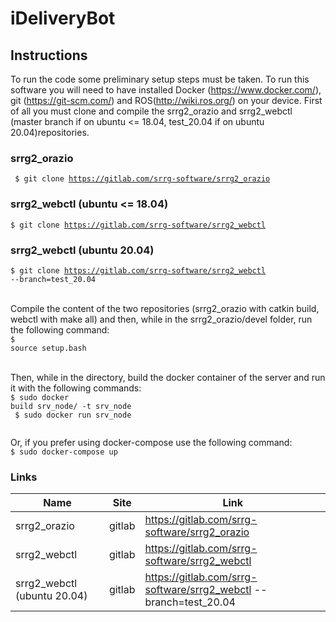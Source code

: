 # iDeliveryBot



## Instructions 

To run the code some preliminary setup steps must be taken. To run this software you will need to have installed Docker (https://www.docker.com/), git (https://git-scm.com/) and ROS(http://wiki.ros.org/) on your device. First of all you must clone and compile the srrg2_orazio and srrg2_webctl (master branch if on ubuntu <= 18.04, test_20.04 if on ubuntu 20.04)repositories. <br>

### srrg2_orazio
<code> \$ git clone https://gitlab.com/srrg-software/srrg2_orazio </code>

### srrg2_webctl (ubuntu <= 18.04)
<code>\$ git clone https://gitlab.com/srrg-software/srrg2_webctl </code>

### srrg2_webctl (ubuntu 20.04)
<code>\$ git clone https://gitlab.com/srrg-software/srrg2_webctl --branch=test_20.04</code>

<br>Compile the content of the two repositories (srrg2_orazio with catkin build, webctl with make all) and then, while in the srrg2_orazio/devel folder, run the following command:
<br> <code>\$ source setup.bash </code> <br> <br>

Then, while in the directory, build the docker container of the server and run it with the following commands: <br>
<code>\$ sudo docker build srv_node/ -t srv_node <br> \$ sudo docker run srv_node <br><br> </code>
Or, if you prefer using docker-compose use the following command: <br>
<code>\$ sudo docker-compose up</code>


### Links

| Name | Site | Link |
|------|------|------|
| srrg2_orazio | gitlab |  https://gitlab.com/srrg-software/srrg2_orazio 
| srrg2_webctl | gitlab |  https://gitlab.com/srrg-software/srrg2_webctl  |
srrg2_webctl (ubuntu 20.04) | gitlab | https://gitlab.com/srrg-software/srrg2_webctl --branch=test_20.04 